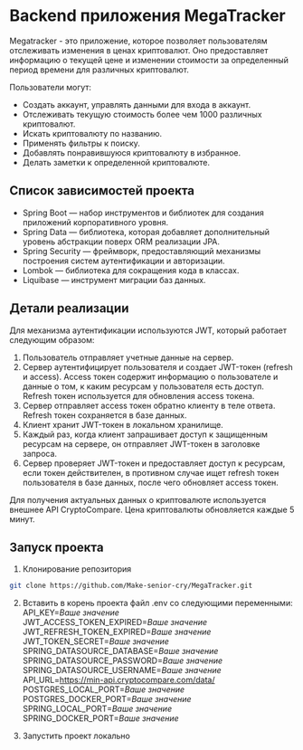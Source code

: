 # Backend приложения MegaTracker

Megatracker - это приложение, которое позволяет пользователям отслеживать изменения в ценах криптовалют. Оно предоставляет информацию о текущей цене и изменении стоимости за определенный период времени для различных криптовалют.

Пользователи могут:
- Создать аккаунт, управлять данными для входа в аккаунт.
- Отслеживать текущую стоимость более чем 1000 различных криптовалют.
- Искать криптовалюту по названию.
- Применять фильтры к поиску.
- Добавлять понравившуюся криптовалюту в избранное.
- Делать заметки к определенной криптовалюте.

## Список зависимостей проекта

- Spring Boot — набор инструментов и библиотек для создания приложений корпоративного уровня.
- Spring Data — библиотека, которая добавляет дополнительный уровень абстракции поверх ORM реализации JPA.
- Spring Security — фреймворк, предоставляющий механизмы построения систем аутентификации и авторизации.
- Lombok — библиотека для сокращения кода в классах.
- Liquibase — инструмент миграции баз данных.

## Детали реализации

Для механизма аутентификации используются JWT, который работает следующим образом:
1. Пользователь отправляет учетные данные на сервер.
2. Сервер аутентифицирует пользователя и создает JWT-токен (refresh и access). Access токен содержит информацию о пользователе и данные о том, к каким ресурсам у пользователя есть доступ. Refresh токен используется для обновления access токена.
3. Сервер отправляет access токен обратно клиенту в теле ответа. Refresh токен сохраняется в базе данных.
4. Клиент хранит JWT-токен в локальном хранилище.
5. Каждый раз, когда клиент запрашивает доступ к защищенным ресурсам на сервере, он отправляет JWT-токен в заголовке запроса.
6. Сервер проверяет JWT-токен и предоставляет доступ к ресурсам, если токен действителен, в противном случае ищет refresh токен пользователя в базе данных, после чего обновляет access токен.

Для получения актуальных данных о криптовалюте используется внешнее API CryptoCompare. Цена криптовалюты обновляется каждые 5 минут.

## Запуск проекта

1. Клонирование репозитория
```bash
git clone https://github.com/Make-senior-cry/MegaTracker.git
```

2. Вставить в корень проекта файл .env со следующими переменными:  
API_KEY=*Ваше значение*  
JWT_ACCESS_TOKEN_EXPIRED=*Ваше значение*  
JWT_REFRESH_TOKEN_EXPIRED=*Ваше значение*  
JWT_TOKEN_SECRET=*Ваше значение*  
SPRING_DATASOURCE_DATABASE=*Ваше значение*  
SPRING_DATASOURCE_PASSWORD=*Ваше значение*  
SPRING_DATASOURCE_USERNAME=*Ваше значение*  
API_URL=https://min-api.cryptocompare.com/data/  
POSTGRES_LOCAL_PORT=*Ваше значение*  
POSTGRES_DOCKER_PORT=*Ваше значение*  
SPRING_LOCAL_PORT=*Ваше значение*  
SPRING_DOCKER_PORT=*Ваше значение*  

3. Запустить проект локально
